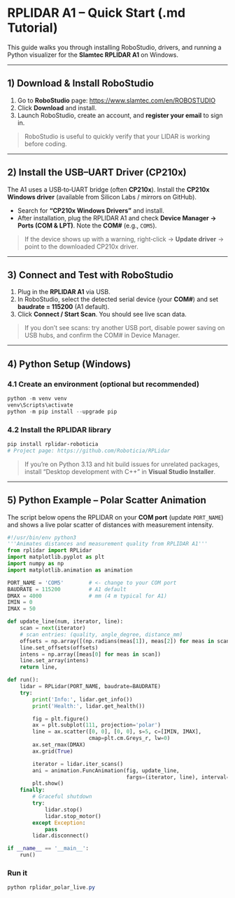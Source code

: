 # RPLIDAR A1 – Quick Start (.md Tutorial)

This guide walks you through installing RoboStudio, drivers, and running a Python visualizer for the **Slamtec RPLIDAR A1** on Windows.


---

## 1) Download & Install RoboStudio

1. Go to **RoboStudio** page: <https://www.slamtec.com/en/ROBOSTUDIO>  
2. Click **Download** and install.
3. Launch RoboStudio, create an account, and **register your email** to sign in.

> RoboStudio is useful to quickly verify that your LIDAR is working before coding.


---

## 2) Install the USB–UART Driver (CP210x)

The A1 uses a USB‑to‑UART bridge (often **CP210x**). Install the **CP210x Windows driver** (available from Silicon Labs / mirrors on GitHub).

- Search for **“CP210x Windows Drivers”** and install.
- After installation, plug the RPLIDAR A1 and check **Device Manager → Ports (COM & LPT)**. Note the **COM#** (e.g., `COM5`).

> If the device shows up with a warning, right‑click → **Update driver** → point to the downloaded CP210x driver.


---

## 3) Connect and Test with RoboStudio

1. Plug in the **RPLIDAR A1** via USB.
2. In RoboStudio, select the detected serial device (your **COM#**) and set **baudrate = 115200** (A1 default).
3. Click **Connect / Start Scan**. You should see live scan data.

> If you don’t see scans: try another USB port, disable power saving on USB hubs, and confirm the COM# in Device Manager.


---

## 4) Python Setup (Windows)

### 4.1 Create an environment (optional but recommended)
```powershell
python -m venv venv
venv\Scripts\activate
python -m pip install --upgrade pip
```

### 4.2 Install the RPLIDAR library
```powershell
pip install rplidar-roboticia
# Project page: https://github.com/Roboticia/RPLidar
```

> If you’re on Python 3.13 and hit build issues for unrelated packages, install “Desktop development with C++” in **Visual Studio Installer**.


---

## 5) Python Example – Polar Scatter Animation

The script below opens the RPLIDAR on your **COM port** (update `PORT_NAME`) and shows a live polar scatter of distances with measurement intensity.

```python
#!/usr/bin/env python3
'''Animates distances and measurement quality from RPLIDAR A1'''
from rplidar import RPLidar
import matplotlib.pyplot as plt
import numpy as np
import matplotlib.animation as animation

PORT_NAME = 'COM5'        # <- change to your COM port
BAUDRATE = 115200         # A1 default
DMAX = 4000               # mm (4 m typical for A1)
IMIN = 0
IMAX = 50

def update_line(num, iterator, line):
    scan = next(iterator)
    # scan entries: (quality, angle_degree, distance_mm)
    offsets = np.array([(np.radians(meas[1]), meas[2]) for meas in scan])
    line.set_offsets(offsets)
    intens = np.array([meas[0] for meas in scan])
    line.set_array(intens)
    return line,

def run():
    lidar = RPLidar(PORT_NAME, baudrate=BAUDRATE)
    try:
        print('Info:', lidar.get_info())
        print('Health:', lidar.get_health())

        fig = plt.figure()
        ax = plt.subplot(111, projection='polar')
        line = ax.scatter([0, 0], [0, 0], s=5, c=[IMIN, IMAX],
                          cmap=plt.cm.Greys_r, lw=0)
        ax.set_rmax(DMAX)
        ax.grid(True)

        iterator = lidar.iter_scans()
        ani = animation.FuncAnimation(fig, update_line,
                                      fargs=(iterator, line), interval=50)
        plt.show()
    finally:
        # Graceful shutdown
        try:
            lidar.stop()
            lidar.stop_motor()
        except Exception:
            pass
        lidar.disconnect()

if __name__ == '__main__':
    run()
```

### Run it
```powershell
python rplidar_polar_live.py
```

